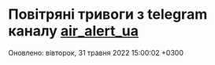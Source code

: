 # Повітряні тривоги з telegram каналу [air_alert_ua](https://t.me/air_alert_ua)

Оновлено:
вівторок, 31 травня 2022 15:00:02 +0300

